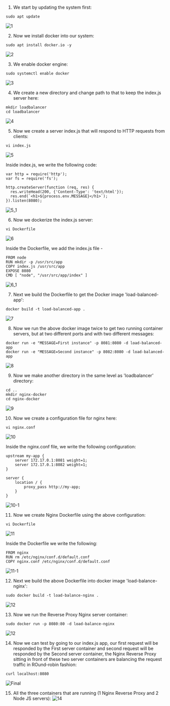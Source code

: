 1. We start by updating the system first:
`````
sudo apt update
``````
![1](https://user-images.githubusercontent.com/97389617/149619081-d77ca7e9-8739-4fa2-8b67-d8583fdb73b8.png)


2. Now we install docker into our system:
`````
sudo apt install docker.io -y
`````
![2](https://user-images.githubusercontent.com/97389617/149619100-17d5840c-84c3-4a2c-b467-574cca5b34c6.png)


3. We enable docker engine:
``````
sudo systemctl enable docker
``````
![3](https://user-images.githubusercontent.com/97389617/149619111-7fa285a9-cfab-45eb-b309-d3f6f1be0775.png)


4. We create a new directory and change path to that to keep the index.js server here:
````
mkdir loadbalancer
cd loadbalancer
````
![4](https://user-images.githubusercontent.com/97389617/149619120-da142a7b-c89d-4a75-a00d-4519bac066c0.png)


5. Now we create a server index.js that will respond to HTTP requests from clients:
```
vi index.js
```
![5](https://user-images.githubusercontent.com/97389617/149619129-3d6a2407-df6f-42c6-bbf5-83ec3b174ac6.png)

Inside index.js, we write the following code:
```
var http = require('http');
var fs = require('fs');

http.createServer(function (req, res) {
  res.writeHead(200, {'Content-Type': 'text/html'});
  res.end(`<h1>${process.env.MESSAGE}</h1>`);
}).listen(8080);
```
![5_1](https://user-images.githubusercontent.com/97389617/149619141-449c333b-69fc-47f2-a512-25425855e1d6.png)


6. Now we dockerize the index.js server:
```
vi Dockerfile
````
![6](https://user-images.githubusercontent.com/97389617/149619156-f81bf62e-429d-4bbc-aae6-4016364cc949.png)

Inside the Dockerfile, we add the index.js file -
````
FROM node
RUN mkdir -p /usr/src/app
COPY index.js /usr/src/app
EXPOSE 8080
CMD [ "node", "/usr/src/app/index" ]
````
![6_1](https://user-images.githubusercontent.com/97389617/149619181-0aff09f2-c5c7-4adf-920b-88496207bcc6.png)



7. Next we build the Dockerfile to get the Docker image 'load-balanced-app':
````
docker build -t load-balanced-app .
````
![7](https://user-images.githubusercontent.com/97389617/149619197-8b70cffc-e62a-4f6a-a119-39b1ad526d2a.png)


8. Now we run the above docker image twice to get two running container servers, but at two different ports and with two different messages:
````
docker run -e "MESSAGE=First instance" -p 8081:8080 -d load-balanced-app
docker run -e "MESSAGE=Second instance" -p 8082:8080 -d load-balanced-app
````
![8](https://user-images.githubusercontent.com/97389617/149619203-5ebea99d-48df-41aa-8ef2-a0f272e43dbb.png)


9. Now we make another directory in the same level as 'loadbalancer' directory:
````
cd ..
mkdir nginx-docker
cd nginx-docker
````
![9](https://user-images.githubusercontent.com/97389617/149619226-b06c16aa-17be-437f-bf0a-36733ba3a4d8.png)


10. Now we create a configuration file for nginx here:
```
vi nginx.conf
````
![10](https://user-images.githubusercontent.com/97389617/149619234-37d8b2b4-8d04-40bc-be44-b89027af5426.png)

Inside the nginx.conf file, we write the following configuration:
````
upstream my-app {
    server 172.17.0.1:8081 weight=1;
    server 172.17.0.1:8082 weight=1;
}

server {
    location / {
        proxy_pass http://my-app;
    }
}
````
![10-1](https://user-images.githubusercontent.com/97389617/149619239-f9916b38-c9f4-4f44-be7f-e5da40a0cb7b.png)

11. Now we create Nginx Dockerfile using the above configuration:
````
vi Dockerfile
````
![11](https://user-images.githubusercontent.com/97389617/149619249-2811f4e7-d200-48e5-8bd8-e4a3a73e9c12.png)

Inside the Dockerfile we write the following:
```
FROM nginx
RUN rm /etc/nginx/conf.d/default.conf
COPY nginx.conf /etc/nginx/conf.d/default.conf
```
![11-1](https://user-images.githubusercontent.com/97389617/149619253-c40352b7-d1f4-477b-816e-c3917665f25d.png)

12. Next we build the above Dockerfile into docker image 'load-balance-nginx':
```
sudo docker build -t load-balance-nginx .
```
![12](https://user-images.githubusercontent.com/97389617/149619257-766d3f34-d785-46bc-934c-7f263ad7b7c5.png)

13. Now we run the Reverse Proxy Nginx server container:
```
sudo docker run -p 8080:80 -d load-balance-nginx
```
![12](https://user-images.githubusercontent.com/97389617/149619262-1d3419b2-4fbb-4c29-92f7-4f0af0ae30f1.png)


14. Now we can test by going to our index.js app, our first request will be responded by the First server container and second request will be responded by the Second server container, the Nginx Reverse Proxy sitting in front of these two server containers are balancing the request traffic in ROund-robin fashion:
```
curl localhost:8080
```
![Final](https://user-images.githubusercontent.com/97389617/149619275-d37d4c15-6710-48cb-adb9-766150cf3122.png)

15. All the three containers that are running (1 Nginx Reverse Proxy and 2 Node JS servers):
![14](https://user-images.githubusercontent.com/97389617/149619298-e69749a5-6195-4ae9-8015-498ed65c819e.png)
